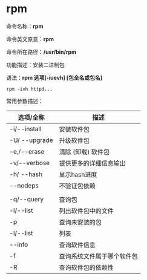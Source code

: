 # rpm

命令名称：**rpm**

命令英文原意：**rpm**

命令所在路径：**/usr/bin/rpm**

功能描述：安装二进制包

语法：**rpm 选项[-iuevh] [包全名或包名]**

```shell
rpm -ivh httpd...
```

常用参数描述：

| 选项/全称     | 描述                       |
| ------------- | -------------------------- |
| -i/--install  | 安装软件包                 |
| -U/ --upgrade | 升级软件包                 |
| -e,/--erase   | 清除 (卸载) 软件包         |
| -v/--verbose  | 提供更多的详细信息输出     |
| -h/ --hash    | 显示hash进度               |
| --nodeps      | 不验证包依赖               |
|               |                            |
| -q/--query    | 查询包                     |
| -l/--list     | 列出软件包中的文件         |
| -p            | 查询未安装的包             |
| -l/--list     | 列表                       |
| --info        | 查询软件信息               |
| -f            | 查询系统文件属于哪个软件包 |
| -R            | 查询软件包的依赖性         |
